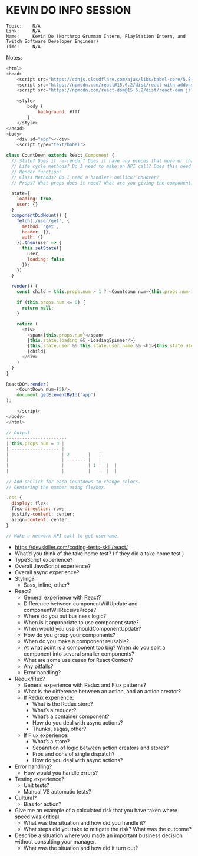 # KEVIN DO INFO SESSION

```
Topic:    N/A
Link:     N/A
Name:     Kevin Do (Northrop Grumman Intern, PlayStation Intern, and Twitch Software Developer Engineer)
Time:     N/A
```

Notes:

```js
<html>
<head>
	<script src="https://cdnjs.cloudflare.com/ajax/libs/babel-core/5.8.24/browser.js"></script>
	<script src="https://npmcdn.com/react@15.6.2/dist/react-with-addons.js"></script>
	<script src="https://npmcdn.com/react-dom@15.6.2/dist/react-dom.js"></script>

	<style>
		body {
			background: #fff
		}
	</style>
</head>
<body>
	<div id="app"></div>
	<script type="text/babel">

class CountDown extends React.Component {
  // State? Does it re-render? Does it have any pieces that move or change?
  // Life cycle methods? Do I need to make an API call? Does this need data?
  // Render function?
  // Class Methods? Do I need a handler? onClick? onHover?
  // Props? What props does it need? What are you giving the component?

  state={
    loading: true,
    user: {}
  }
  componentDidMount() {
    fetch('/user/get', {
      method: 'get',
      header: {},
      auth: {}
    }).then(user => {
      this.setState({
        user,
        loading: false
      });
    })
  }

  render() {
    const child = this.props.num > 1 ? <Countdown num={this.props.num-1}/> : null;

    if (this.props.num <= 0) {
      return null;
    }

    return (
      <div>
        <span>{this.props.num}</span>
        {this.state.loading && <LoadingSpinner/>}
        {this.state.user && this.state.user.name && <h1>{this.state.user.name}</h1>}
        {child}
      </div>
    )
  }
}

ReactDOM.render(
	<CountDown num={5}/>,
	document.getElementById('app')
);

	</script>
</body>
</html>

// Output
-----------------------
| this.props.num = 3 |
| ------------------ |
|                    | 2       |   |
|                    | ------- |   |
|                    |         | 1 |  |  |
|                    |         |   |  |  |

// Add onClick for each Countdown to change colors.
// Centering the number using flexbox.

.css {
  display: flex;
  flex-direction: row;
  justify-content: center;
  align-content: center;
}

// Make a network API call to get username.
```

- https://devskiller.com/coding-tests-skill/react/
- What’d you think of the take home test? (If they did a take home test.)
- TypeScript experience? 
- Overall JavaScript experience? 
- Overall async experience?
- Styling? 
  - Sass, inline, other?
- React?
  - General experience with React?
  - Difference between componentWillUpdate and componentWillReceiveProps?
  - Where do you put business logic?
  - When is it appropriate to use component state?
  - When would you use shouldComponentUpdate?
  - How do you group your components?
  - When do you make a component reusable?
  - At what point is a component too big? When do you split a component into several smaller components?
  - What are some use cases for React Context?
  - Any pitfalls?
  - Error handling?
- Redux/Flux?
  - General experience with Redux and Flux patterns?
  - What is the difference between an action, and an action creator?
  - If Redux experience:
    - What is the Redux store?
    - What’s a reducer?
    - What’s a container component?
    - How do you deal with async actions?
    - Thunks, sagas, other?
  - If Flux experience:
    - What’s a store?
    - Separation of logic between action creators and stores?
    - Pros and cons of single dispatch?
    - How do you deal with async actions?
- Error handling?
  - How would you handle errors?
- Testing experience? 
  - Unit tests?
  - Manual VS automatic tests?
- Cultural?
  - Bias for action?
- Give me an example of a calculated risk that you have taken where speed was critical. 
  - What was the situation and how did you handle it? 
  - What steps did you take to mitigate the risk? What was the outcome?
- Describe a situation where you made an important business decision without consulting your manager. 
  - What was the situation and how did it turn out?
